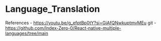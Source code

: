# Language_Translation
References - https://youtu.be/g_efptBp0tY?si=GiAfQNwkuptmvMEu
git        - https://github.com/Index-Zero-0/React-native-multiple-languages/tree/main
